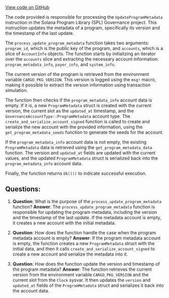 [View code on GitHub](https://github.com/solana-labs/solana-program-library/governance/program/src/processor/process_update_program_metadata.rs)

The code provided is responsible for processing the `UpdateProgramMetadata` instruction in the Solana Program Library (SPL) Governance project. This instruction updates the metadata of a program, specifically its version and the timestamp of the last update.

The `process_update_program_metadata` function takes two arguments: `program_id`, which is the public key of the program, and `accounts`, which is a slice of `AccountInfo` objects. The function starts by initializing an iterator over the `accounts` slice and extracting the necessary account information: `program_metadata_info`, `payer_info`, and `system_info`.

The current version of the program is retrieved from the environment variable `CARGO_PKG_VERSION`. This version is logged using the `msg!` macro, making it possible to extract the version information using transaction simulation.

The function then checks if the `program_metadata_info` account data is empty. If it is, a new `ProgramMetadata` struct is created with the current version, the current slot as the `updated_at` timestamp, and the `GovernanceAccountType::ProgramMetadata` account type. The `create_and_serialize_account_signed` function is called to create and serialize the new account with the provided information, using the `get_program_metadata_seeds` function to generate the seeds for the account.

If the `program_metadata_info` account data is not empty, the existing `ProgramMetadata` data is retrieved using the `get_program_metadata_data` function. The version and `updated_at` fields are updated with the current values, and the updated `ProgramMetadata` struct is serialized back into the `program_metadata_info` account data.

Finally, the function returns `Ok(())` to indicate successful execution.
## Questions: 
 1. **Question**: What is the purpose of the `process_update_program_metadata` function?
   **Answer**: The `process_update_program_metadata` function is responsible for updating the program metadata, including the version and the timestamp of the last update. If the metadata account is empty, it creates a new account with the initial metadata.

2. **Question**: How does the function handle the case when the program metadata account is empty?
   **Answer**: If the program metadata account is empty, the function creates a new `ProgramMetadata` struct with the initial data, and then it calls `create_and_serialize_account_signed` to create a new account and serialize the metadata into it.

3. **Question**: How does the function update the version and timestamp of the program metadata?
   **Answer**: The function retrieves the current version from the environment variable `CARGO_PKG_VERSION` and the current slot from the `Clock` sysvar. It then updates the `version` and `updated_at` fields of the `ProgramMetadata` struct and serializes it back into the account data.